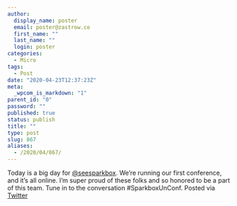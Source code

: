 ```yaml
---
author:
  display_name: poster
  email: poster@zastrow.co
  first_name: ""
  last_name: ""
  login: poster
categories:
  - Micro
tags:
  - Post
date: "2020-04-23T12:37:23Z"
meta:
  _wpcom_is_markdown: "1"
parent_id: "0"
password: ""
published: true
status: publish
title: ""
type: post
slug: 867
aliases:
  - /2020/04/867/
---
```

<p>Today is a big day for <a href="https://micro.blog/seesparkbox">@seesparkbox</a>. We’re running our first conference, and it’s all online. I’m super proud of these folks and so honored to be a part of this team. Tune in to the conversation &#35;SparkboxUnConf. Posted via <a href="http://twitter.com/zastrow/status/1253361805004587008">Twitter</a></p>
